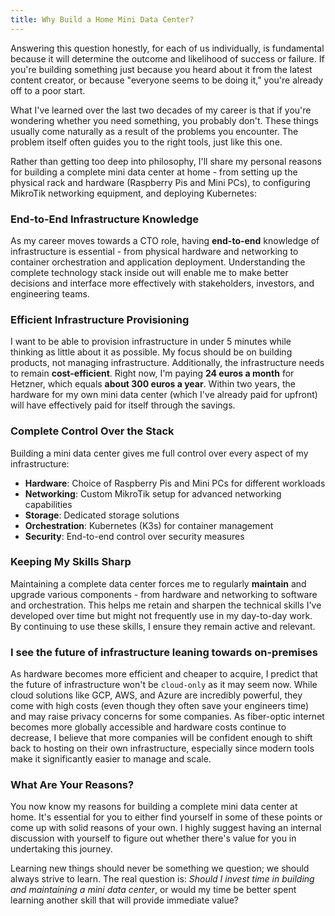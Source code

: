 ```yaml
---
title: Why Build a Home Mini Data Center?
---
```


Answering this question honestly, for each of us individually, is fundamental because it will determine the outcome and likelihood of success or failure. If you're building something just because you heard about it from the latest content creator, or because "everyone seems to be doing it," you're already off to a poor start.

What I've learned over the last two decades of my career is that if you're wondering whether you need something, you probably don't. These things usually come naturally as a result of the problems you encounter. The problem itself often guides you to the right tools, just like this one.

Rather than getting too deep into philosophy, I'll share my personal reasons for building a complete mini data center at home - from setting up the physical rack and hardware (Raspberry Pis and Mini PCs), to configuring MikroTik networking equipment, and deploying Kubernetes:

### End-to-End Infrastructure Knowledge

As my career moves towards a CTO role, having **end-to-end** knowledge of infrastructure is essential - from physical hardware and networking to container orchestration and application deployment. Understanding the complete technology stack inside out will enable me to make better decisions and interface more effectively with stakeholders, investors, and engineering teams.

### Efficient Infrastructure Provisioning

I want to be able to provision infrastructure in under 5 minutes while thinking as little about it as possible. My focus should be on building products, not managing infrastructure. Additionally, the infrastructure needs to remain **cost-efficient**. Right now, I'm paying **24 euros a month** for Hetzner, which equals **about 300 euros a year**. Within two years, the hardware for my own mini data center (which I've already paid for upfront) will have effectively paid for itself through the savings.

### Complete Control Over the Stack

Building a mini data center gives me full control over every aspect of my infrastructure:

- **Hardware**: Choice of Raspberry Pis and Mini PCs for different workloads
- **Networking**: Custom MikroTik setup for advanced networking capabilities
- **Storage**: Dedicated storage solutions
- **Orchestration**: Kubernetes (K3s) for container management
- **Security**: End-to-end control over security measures

### Keeping My Skills Sharp

Maintaining a complete data center forces me to regularly **maintain** and upgrade various components - from hardware and networking to software and orchestration. This helps me retain and sharpen the technical skills I've developed over time but might not frequently use in my day-to-day work. By continuing to use these skills, I ensure they remain active and relevant.

### I see the future of infrastructure leaning towards on-premises

As hardware becomes more efficient and cheaper to acquire, I predict that the future of infrastructure won't be `cloud-only` as it may seem now. While cloud solutions like GCP, AWS, and Azure are incredibly powerful, they come with high costs (even though they often save your engineers time) and may raise privacy concerns for some companies. As fiber-optic internet becomes more globally accessible and hardware costs continue to decrease, I believe that more companies will be confident enough to shift back to hosting on their own infrastructure, especially since modern tools make it significantly easier to manage and scale.

### What Are Your Reasons?

You now know my reasons for building a complete mini data center at home. It's essential for you to either find yourself in some of these points or come up with solid reasons of your own. I highly suggest having an internal discussion with yourself to figure out whether there's value for you in undertaking this journey.

Learning new things should never be something we question; we should always strive to learn. The real question is: _Should I invest time in building and maintaining a mini data center_, or would my time be better spent learning another skill that will provide immediate value?
